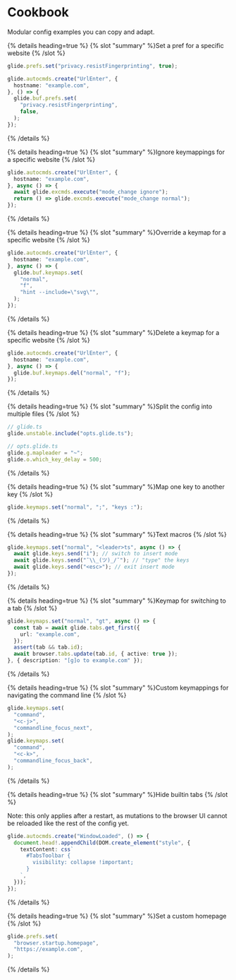 # Cookbook

Modular config examples you can copy and adapt.

{% details heading=true %} {% slot "summary" %}Set a pref for a specific website
{% /slot %}

```typescript
glide.prefs.set("privacy.resistFingerprinting", true);

glide.autocmds.create("UrlEnter", {
  hostname: "example.com",
}, () => {
  glide.buf.prefs.set(
    "privacy.resistFingerprinting",
    false,
  );
});
```

{% /details %}

{% details heading=true %} {% slot "summary" %}Ignore keymappings for a specific website
{% /slot %}

```typescript
glide.autocmds.create("UrlEnter", {
  hostname: "example.com",
}, async () => {
  await glide.excmds.execute("mode_change ignore");
  return () => glide.excmds.execute("mode_change normal");
});
```

{% /details %}

{% details heading=true %} {% slot "summary" %}Override a keymap for a specific website
{% /slot %}

```typescript
glide.autocmds.create("UrlEnter", {
  hostname: "example.com",
}, async () => {
  glide.buf.keymaps.set(
    "normal",
    "f",
    "hint --include=\"svg\"",
  );
});
```

{% /details %}

{% details heading=true %} {% slot "summary" %}Delete a keymap for a specific website
{% /slot %}

```typescript
glide.autocmds.create("UrlEnter", {
  hostname: "example.com",
}, async () => {
  glide.buf.keymaps.del("normal", "f");
});
```

{% /details %}

{% details heading=true %} {% slot "summary" %}Split the config into multiple files
{% /slot %}

```typescript
// glide.ts
glide.unstable.include("opts.glide.ts");

// opts.glide.ts
glide.g.mapleader = "~";
glide.o.which_key_delay = 500;
```

{% /details %}

{% details heading=true %} {% slot "summary" %}Map one key to another key
{% /slot %}

```typescript
glide.keymaps.set("normal", ";", "keys :");
```

{% /details %}

{% details heading=true %} {% slot "summary" %}Text macros
{% /slot %}

```typescript
glide.keymaps.set("normal", "<leader>ts", async () => {
  await glide.keys.send("i"); // switch to insert mode
  await glide.keys.send("¯\\_(ツ)_/¯"); // "type" the keys
  await glide.keys.send("<esc>"); // exit insert mode
});
```

{% /details %}

{% details heading=true %} {% slot "summary" %}Keymap for switching to a tab
{% /slot %}

```typescript
glide.keymaps.set("normal", "gt", async () => {
  const tab = await glide.tabs.get_first({
    url: "example.com",
  });
  assert(tab && tab.id);
  await browser.tabs.update(tab.id, { active: true });
}, { description: "[g]o to example.com" });
```

{% /details %}

{% details heading=true %} {% slot "summary" %}Custom keymappings for navigating the command line
{% /slot %}

```typescript
glide.keymaps.set(
  "command",
  "<c-j>",
  "commandline_focus_next",
);
glide.keymaps.set(
  "command",
  "<c-k>",
  "commandline_focus_back",
);
```

{% /details %}

{% details heading=true %} {% slot "summary" %}Hide builtin tabs
{% /slot %}

Note: this only applies after a restart, as mutations to the browser UI cannot be reloaded like the rest of the config yet.

```typescript
glide.autocmds.create("WindowLoaded", () => {
  document.head!.appendChild(DOM.create_element("style", {
    textContent: css`
      #TabsToolbar {
        visibility: collapse !important;
      }
    `,
  }));
});
```

{% /details %}

{% details heading=true %} {% slot "summary" %}Set a custom homepage
{% /slot %}

```typescript
glide.prefs.set(
  "browser.startup.homepage",
  "https://example.com",
);
```

{% /details %}
